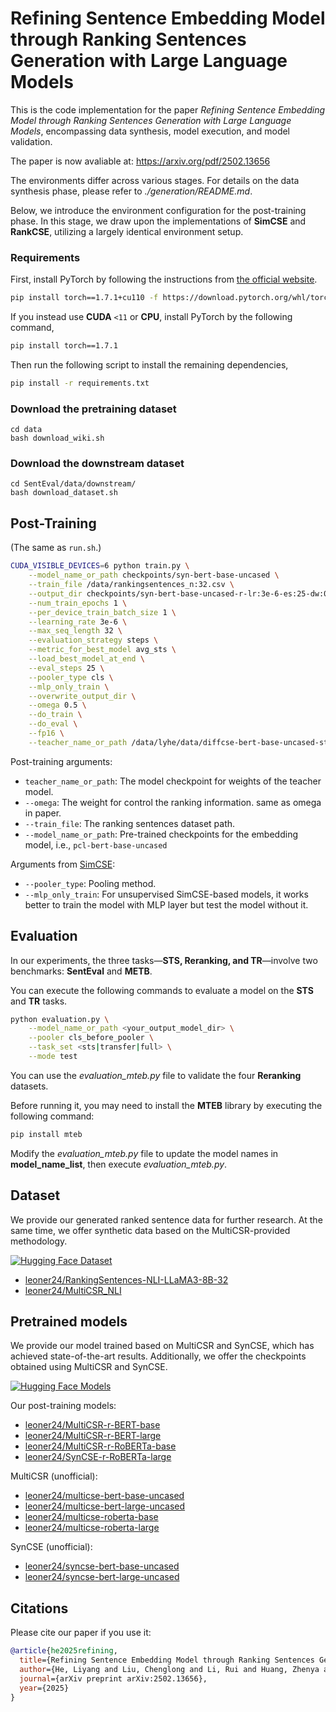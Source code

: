 # Refining Sentence Embedding Model through Ranking Sentences Generation with Large Language Models

This is the code implementation for the paper *Refining Sentence Embedding Model through Ranking Sentences Generation with Large Language Models*, encompassing data synthesis, model execution, and model validation.

The paper is now avaliable at: https://arxiv.org/pdf/2502.13656

The environments differ across various stages. For details on the data synthesis phase, please refer to *./generation/README.md*.  

Below, we introduce the environment configuration for the post-training phase. In this stage, we draw upon the implementations of **SimCSE** and **RankCSE**, utilizing a largely identical environment setup.

### Requirements

First, install PyTorch by following the instructions from [the official website](https://pytorch.org). 

```bash
pip install torch==1.7.1+cu110 -f https://download.pytorch.org/whl/torch_stable.html
```

If you instead use **CUDA** `<11` or **CPU**, install PyTorch by the following command,

```bash
pip install torch==1.7.1
```

Then run the following script to install the remaining dependencies,

```bash
pip install -r requirements.txt
```

### Download the pretraining dataset
```
cd data
bash download_wiki.sh
```

### Download the downstream dataset
```
cd SentEval/data/downstream/
bash download_dataset.sh
```

## Post-Training
(The same as `run.sh`.)
```bash
CUDA_VISIBLE_DEVICES=6 python train.py \
    --model_name_or_path checkpoints/syn-bert-base-uncased \
    --train_file /data/rankingsentences_n:32.csv \
    --output_dir checkpoints/syn-bert-base-uncased-r-lr:3e-6-es:25-dw:0.5 \
    --num_train_epochs 1 \
    --per_device_train_batch_size 1 \
    --learning_rate 3e-6 \
    --max_seq_length 32 \
    --evaluation_strategy steps \
    --metric_for_best_model avg_sts \
    --load_best_model_at_end \
    --eval_steps 25 \
    --pooler_type cls \
    --mlp_only_train \
    --overwrite_output_dir \
    --omega 0.5 \
    --do_train \
    --do_eval \
    --fp16 \
    --teacher_name_or_path /data/lyhe/data/diffcse-bert-base-uncased-sts
```

Post-training arguments:
* `teacher_name_or_path`: The model checkpoint for weights of the teacher model.
* `--omega`: The weight for control the ranking information. same as omega in paper.
* `--train_file`: The ranking sentences dataset path.
* `--model_name_or_path`: Pre-trained checkpoints for the embedding model, i.e., `pcl-bert-base-uncased`

Arguments from [SimCSE](https://github.com/princeton-nlp/SimCSE):
* `--pooler_type`: Pooling method.
* `--mlp_only_train`: For unsupervised SimCSE-based models, it works better to train the model with MLP layer but test the model without it.

## Evaluation

In our experiments, the three tasks—**STS, Reranking, and TR**—involve two benchmarks: **SentEval** and **METB**.  

You can execute the following commands to evaluate a model on the **STS** and **TR** tasks.

```bash
python evaluation.py \
    --model_name_or_path <your_output_model_dir> \
    --pooler cls_before_pooler \
    --task_set <sts|transfer|full> \
    --mode test
```

You can use the *evaluation_mteb.py* file to validate the four **Reranking** datasets.  

Before running it, you may need to install the **MTEB** library by executing the following command:
```bash
pip install mteb
```

Modify the *evaluation_mteb.py* file to update the model names in **model_name_list**, then execute *evaluation_mteb.py*.

## Dataset

We provide our generated ranked sentence data for further research. At the same time, we offer synthetic data based on the MultiCSR-provided methodology.

[![Hugging Face Dataset](https://img.shields.io/badge/%F0%9F%A4%97-Dataset-yellow)](https://huggingface.co/leoner24)

* [leoner24/RankingSentences-NLI-LLaMA3-8B-32](https://huggingface.co/datasets/leoner24/RankingSentences-NLI-LLaMA3-8B-32)
* [leoner24/MultiCSR_NLI](https://huggingface.co/datasets/leoner24/MultiCSR_NLI) 

## Pretrained models

We provide our model trained based on MultiCSR and SynCSE, which has achieved state-of-the-art results. Additionally, we offer the checkpoints obtained using MultiCSR and SynCSE.

[![Hugging Face Models](https://img.shields.io/badge/%F0%9F%A4%97-Models-yellow)](https://huggingface.co/leoner24)

Our post-training models:

* [leoner24/MultiCSR-r-BERT-base](https://huggingface.co/leoner24/MultiCSR-r-BERT-base)
* [leoner24/MultiCSR-r-BERT-large](https://huggingface.co/leoner24/MultiCSR-r-BERT-large)
* [leoner24/MultiCSR-r-RoBERTa-base](https://huggingface.co/leoner24/MultiCSR-r-RoBERTa-base)
* [leoner24/SynCSE-r-RoBERTa-large](https://huggingface.co/leoner24/SynCSE-r-RoBERTa-large)

MultiCSR (unofficial):
* [leoner24/multicse-bert-base-uncased](https://huggingface.co/leoner24/multicse-bert-base-uncased)
* [leoner24/multicse-bert-large-uncased](https://huggingface.co/leoner24/multicse-bert-large-uncased)
* [leoner24/multicse-roberta-base](https://huggingface.co/leoner24/multicse-roberta-base)
* [leoner24/multicse-roberta-large](https://huggingface.co/leoner24/multicse-roberta-large)

SynCSE (unofficial):
* [leoner24/syncse-bert-base-uncased](https://huggingface.co/leoner24/syncse-bert-base-uncased)
* [leoner24/syncse-bert-large-uncased](https://huggingface.co/leoner24/syncse-bert-large-uncased)

## Citations

Please cite our paper if you use it:

```bibtex
@article{he2025refining,
  title={Refining Sentence Embedding Model through Ranking Sentences Generation with Large Language Models},
  author={He, Liyang and Liu, Chenglong and Li, Rui and Huang, Zhenya and Ruan, Shulan and Zhou, Jun and Chen, Enhong},
  journal={arXiv preprint arXiv:2502.13656},
  year={2025}
}
```
